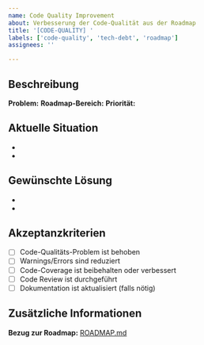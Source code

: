 ```yaml
---
name: Code Quality Improvement
about: Verbesserung der Code-Qualität aus der Roadmap
title: '[CODE-QUALITY] '
labels: ['code-quality', 'tech-debt', 'roadmap']
assignees: ''

---
```


## Beschreibung
<!-- Beschreibe die Code-Qualitäts-Verbesserung -->

**Problem:** 
**Roadmap-Bereich:** 
**Priorität:** 

## Aktuelle Situation
<!-- Beschreibe den aktuellen Zustand und warum eine Verbesserung nötig ist -->

- 
- 

## Gewünschte Lösung
<!-- Beschreibe wie das Problem gelöst werden soll -->

- 
- 

## Akzeptanzkriterien

- [ ] Code-Qualitäts-Problem ist behoben
- [ ] Warnings/Errors sind reduziert
- [ ] Code-Coverage ist beibehalten oder verbessert
- [ ] Code Review ist durchgeführt
- [ ] Dokumentation ist aktualisiert (falls nötig)

## Zusätzliche Informationen

**Bezug zur Roadmap:** [ROADMAP.md](../ROADMAP.md)

<!-- 
Relevante Links:
- Lint-Output
- Code-Analysis-Reports
- Dokumentation
-->